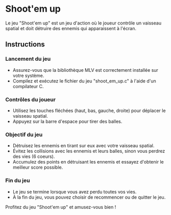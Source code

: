 # Shoot'em up

Le jeu "Shoot'em up" est un jeu d'action où le joueur contrôle un vaisseau spatial et doit détruire des ennemis qui apparaissent à l'écran.

## Instructions

### Lancement du jeu

- Assurez-vous que la bibliothèque MLV est correctement installée sur votre système.
- Compilez et exécutez le fichier du jeu "shoot_em_up.c" à l'aide d'un compilateur C.

### Contrôles du joueur

- Utilisez les touches fléchées (haut, bas, gauche, droite) pour déplacer le vaisseau spatial.
- Appuyez sur la barre d'espace pour tirer des balles.

### Objectif du jeu

- Détruisez les ennemis en tirant sur eux avec votre vaisseau spatial.
- Évitez les collisions avec les ennemis et leurs balles, sinon vous perdrez des vies (6 coeurs).
- Accumulez des points en détruisant les ennemis et essayez d'obtenir le meilleur score possible.

### Fin du jeu

- Le jeu se termine lorsque vous avez perdu toutes vos vies.
- À la fin du jeu, vous pouvez choisir de recommencer ou de quitter le jeu.

Profitez du jeu "Shoot'em up" et amusez-vous bien !
